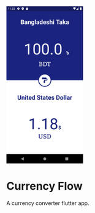 <img src="Screenshots/First Impression.png" width="200">

# Currency Flow

A currency converter flutter app.
